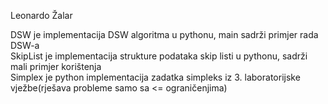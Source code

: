 Leonardo Žalar

DSW je implementacija DSW algoritma u pythonu, main sadrži primjer rada DSW-a \
SkipList je implementacija strukture podataka skip listi u pythonu, sadrži mali primjer korištenja \
Simplex je python implementacija zadatka simpleks iz 3. laboratorijske vježbe(rješava probleme samo sa <= ograničenjima) 
